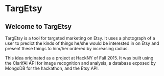 # TargEtsy

## Welcome to TargEtsy

TargEtsy is a tool for targeted marketing on Etsy.
It uses a photograph of a user to predict the kinds of things he/she would be interested in on Etsy and present these things to him/her ordered by increasing radius.

This idea originated as a project at HackNY of Fall 2015. It was built using the ClarifAI API for image recognition and analysis, a database exposed by MongoDB for the hackathon, and the Etsy API.

